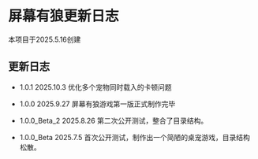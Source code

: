 # 屏幕有狼更新日志
本项目于2025.5.16创建

## 更新日志
- 1.0.1 2025.10.3
优化多个宠物同时载入的卡顿问题

- 1.0.0 2025.9.27
屏幕有狼游戏第一版正式制作完毕

- 1.0.0_Beta_2 2025.8.26
第二次公开测试，整合了目录结构。

- 1.0.0_Beta 2025.7.5
首次公开测试，制作出一个简陋的桌宠游戏，目录结构松散。
